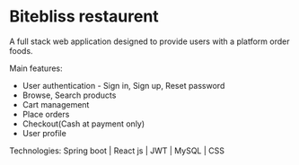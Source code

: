 # Bitebliss restaurent 
A full stack web application designed to provide users with a platform order foods.

Main features: 
- User authentication - Sign in, Sign up, Reset password
- Browse, Search products
- Cart management
- Place orders
- Checkout(Cash at payment only)
- User profile
  
Technologies: Spring boot | React js | JWT | MySQL | CSS
